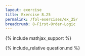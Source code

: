 ```yaml
---
layout: exercise
title: Exercise 8.25
permalink: /fol-exercises/ex_25/
breadcrumb: 8-First-Order-Logic
---
```


{% include mathjax_support %}

<div><i class="arrow-up loader" data-chapter="fol-exercises" data-exercise="ex_25" data-rating="0"></i></div>
{% include_relative question.md %}
